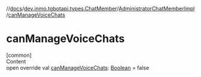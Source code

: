 //[docs](../../../index.md)/[dev.inmo.tgbotapi.types.ChatMember](../index.md)/[AdministratorChatMemberImpl](index.md)/[canManageVoiceChats](can-manage-voice-chats.md)



# canManageVoiceChats  
[common]  
Content  
open override val [canManageVoiceChats](can-manage-voice-chats.md): [Boolean](https://kotlinlang.org/api/latest/jvm/stdlib/kotlin/-boolean/index.html) = false  



